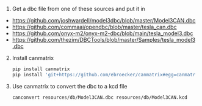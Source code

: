 
1. Get a dbc file from one of these sources and put it in
- https://github.com/joshwardell/model3dbc/blob/master/Model3CAN.dbc
- https://github.com/commaai/opendbc/blob/master/tesla_can.dbc
- https://github.com/onyx-m2/onyx-m2-dbc/blob/main/tesla_model3.dbc
- https://github.com/thezim/DBCTools/blob/master/Samples/tesla_model3.dbc

2. Install canmatrix

    ```bash
    pip install canmatrix
    pip install 'git+https://github.com/ebroecker/canmatrix#egg=canmatrix[kcd]'
    ```

3. Use canmatrix to convert the dbc to a kcd file

    ```bash
    canconvert resources/db/Model3CAN.dbc resources/db/Model3CAN.kcd
    ```


